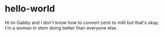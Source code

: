 # hello-world

Hi im Gabby and i don't know how to convert centi to milli but that's okay. I'm a woman in stem
doing better than everyone else. 
